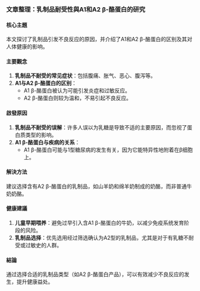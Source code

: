### 文章整理：乳制品耐受性與A1和A2 β-酪蛋白的研究

#### 核心主題
本文探讨了乳制品引发不良反应的原因，并介绍了A1和A2 β-酪蛋白的区别及其对人体健康的影响。

#### 主要觀念
1. **乳制品不耐受的常见症状**：包括腹痛、胀气、恶心、腹泻等。
2. **A1与A2 β-酪蛋白的区别**：
   - A1 β-酪蛋白被认为可能引发炎症和过敏反应。
   - A2 β-酪蛋白则较为温和，不易引起不良反应。

#### 啟發原因
1. **乳制品不耐受的误解**：许多人误以为乳糖是导致不适的主要原因，而忽视了蛋白质类型的影响。
2. **A1 β-酪蛋白与疾病的关系**：
   - A1 β-酪蛋白可能与1型糖尿病的发生有关，因为它能特异性地附着在β细胞上。

#### 解決方法
建议选择含有A2 β-酪蛋白的乳制品，如山羊奶和绵羊奶制成的奶酪，而非普通牛奶奶酪。

#### 健康建議
1. **儿童早期喂养**：避免过早引入含A1 β-酪蛋白的牛奶，以减少免疫系统发育阶段的风险。
2. **乳制品选择**：优先选用经过筛选确认为A2型的乳制品，尤其是对于有乳糖不耐受或过敏史的人群。

#### 結論
通过选择合适的乳制品类型（如A2 β-酪蛋白产品），可以有效减少不良反应的发生，提升健康益处。